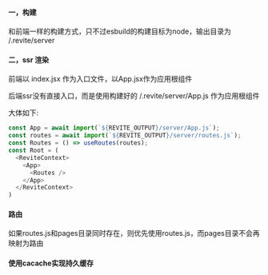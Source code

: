
#### 一，构建
和前端一样的构建方式，只不过esbuild的构建目标为node，输出目录为 /.revite/server

#### 二，ssr 渲染

前端以 index.jsx 作为入口文件，以App.jsx作为应用根组件

后端ssr没有直接入口，而是使用构建好的 /.revite/server/App.js 作为应用根组件

大体如下:
```js
const App = await import(`${REVITE_OUTPUT}/server/App.js`); 
const routes = await import(`${REVITE_OUTPUT}/server/routes.js`); 
const Routes = () => useRoutes(routes);
const Root = (
  <ReviteContext>
    <App>
      <Routes />
    </App>
  </ReviteContext>
)
```

#### 路由

如果routes.js和pages目录同时存在，则优先使用routes.js，而pages目录不会再映射为路由


#### 使用cacache实现持久缓存
